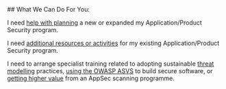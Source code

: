 <div class="center">
<div class="title">
## What We Can Do For You:
</div>

<p>I need <a href="services#roadmapping">help with planning</a> a new or expanded my Application/Product Security program.</p>
<p>I need <a href="services#consulting">additional resources or activities</a> for my existing Application/Product Security program.</p>
<p>I need to arrange specialist training related to adopting sustainable <a href="services#tmworkshop">threat modelling</a> practices, <a href="services#asvstraining">using the OWASP ASVS</a> to build secure software, or <a href="services#toolstraining">getting higher value</a> from an AppSec scanning programme.</p>
</div>